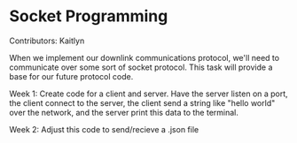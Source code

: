 # Socket Programming

Contributors: Kaitlyn

When we implement our downlink communications protocol, we'll need to communicate over some sort of socket protocol. This task will provide a base for our future protocol code. 

Week 1: Create code for a client and server. Have the server listen on a port, the client connect to the server, the client send a string like "hello world" over the network, and the server print this data to the terminal.

Week 2: Adjust this code to send/recieve a .json file
